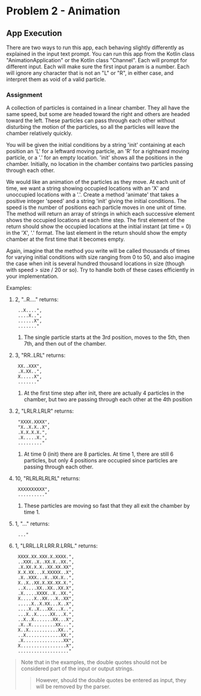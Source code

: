 # Problem 2 - Animation

## App Execution
There are two ways to run this app, each behaving slightly differently as explained in the 
input text prompt.  You can run this app from the Kotlin class "AnimationApplication" or 
the Kotlin class "Channel".  Each will prompt for different input.  Each will make sure the 
first input param is a number.  Each will ignore any character that is not an "L" or "R", 
in either case, and interpret them as void of a valid particle.

### Assignment 
A collection of particles is contained in a linear chamber. They all have the same speed,
but some are headed toward the right and others are headed toward the left. These
particles can pass through each other without disturbing the motion of the particles, so
all the particles will leave the chamber relatively quickly.

You will be given the initial conditions by a string 'init' containing at each position an 'L'
for a leftward moving particle, an 'R' for a rightward moving particle, or a '.' for an empty
location. 'init' shows all the positions in the chamber. Initially, no location in the chamber
contains two particles passing through each other.

We would like an animation of the particles as they move. At each unit of time, we want
a string showing occupied locations with an 'X' and unoccupied locations with a '.'.
Create a method 'animate' that takes a positive integer 'speed' and a string 'init' giving
the initial conditions. The speed is the number of positions each particle moves in one
unit of time. The method will return an array of strings in which each successive element
shows the occupied locations at each time step. The first element of the return should show the occupied locations at the initial instant (at time = 0) in the 'X', '.' format. The
last element in the return should show the empty chamber at the first time that it
becomes empty.

Again, imagine that the method you write will be called thousands of times for varying
initial conditions with size ranging from 0 to 50, and also imagine the case when init is
several hundred thousand locations in size (though with speed > size / 20 or so). Try to
handle both of these cases efficiently in your implementation.

Examples:
1. 2, "..R...." returns:

        ..X....",
        ....X..",
        ......X",
        ......."
   1. The single particle starts at the 3rd position, moves to the 5th, then 7th, and then out of
   the chamber. 

2. 3, "RR..LRL" returns:

        XX..XXX",
        .X.XX..",
        X.....X",
        ......."
   1. At the first time step after init, there are actually 4 particles in the chamber,
   but two are passing through each other at the 4th position 

3. 2, "LRLR.LRLR" returns:

        "XXXX.XXXX",
        "X..X.X..X",
        .X.X.X.X.",
        .X.....X.",
        ........."
   1. At time 0 (init) there are 8 particles. At time 1, there are still 6 particles, but only 4
   positions are occupied since particles are passing through each other. 

4. 10, "RLRLRLRLRL" returns:

        XXXXXXXXXX",
        .........."
   1. These particles are moving so fast that they all exit the chamber by time 1. 

5. 1, "..." returns:

        ..."

6. 1, "LRRL.LR.LRR.R.LRRL." returns:

        XXXX.XX.XXX.X.XXXX.",
        ..XXX..X..XX.X..XX.",
        .X.XX.X.X..XX.XX.XX",
        X.X.XX...X.XXXXX..X",
        .X..XXX...X..XX.X..",
        X..X..XX.X.XX.XX.X.",
        ..X....XX..XX..XX.X",
        .X.....XXXX..X..XX.",
        X.....X..XX...X..XX",
        .....X..X.XX...X..X",
        ....X..X...XX...X..",
        ...X..X.....XX...X.",
        ..X..X.......XX...X",
        .X..X.........XX...",
        X..X...........XX..",
        ..X.............XX.",
        .X...............XX",
        X.................X",
        ..................."

> Note that in the examples, the double quotes should not be considered part of the input or output strings.
>> However, should the double quotes be entered as input, they will be removed by the parser.


